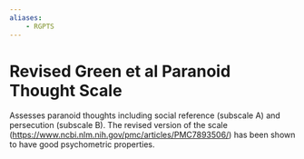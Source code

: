 ```yaml
---
aliases:
    - RGPTS
---
```


# Revised Green et al Paranoid Thought Scale

Assesses paranoid thoughts including social reference (subscale A) and persecution (subscale B). The revised version of the scale (https://www.ncbi.nlm.nih.gov/pmc/articles/PMC7893506/) has been shown to have good psychometric properties.